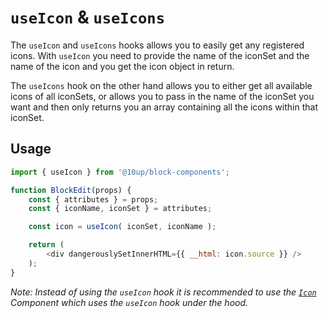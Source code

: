# `useIcon` & `useIcons`

The `useIcon` and `useIcons` hooks allows you to easily get any registered icons. With `useIcon` you need to provide the name of the iconSet and the name of the icon and you get the icon object in return.

The `useIcons` hook on the other hand allows you to either get all available icons of all iconSets, or allows you to pass in the name of the iconSet you want and then only returns you an array containing all the icons within that iconSet.

## Usage

```js
import { useIcon } from '@10up/block-components';

function BlockEdit(props) {
    const { attributes } = props;
    const { iconName, iconSet } = attributes;

    const icon = useIcon( iconSet, iconName );

    return ( 
        <div dangerouslySetInnerHTML={{ __html: icon.source }} />
    );
}
```

_Note: Instead of using the `useIcon` hook it is recommended to use the [`Icon`](../../components/icon-picker/) Component which uses the `useIcon` hook under the hood._
